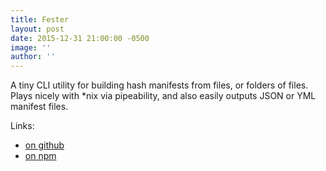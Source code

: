 ```yaml
---
title: Fester
layout: post
date: 2015-12-31 21:00:00 -0500
image: ''
author: ''
---
```


A tiny CLI utility for building hash manifests from files, or folders of files. Plays nicely with \*nix via pipeability, and also easily outputs JSON or YML manifest files.

Links:

- [on github](https://github.com/mshick/fester/)
- [on npm](https://www.npmjs.com/package/fester/)
